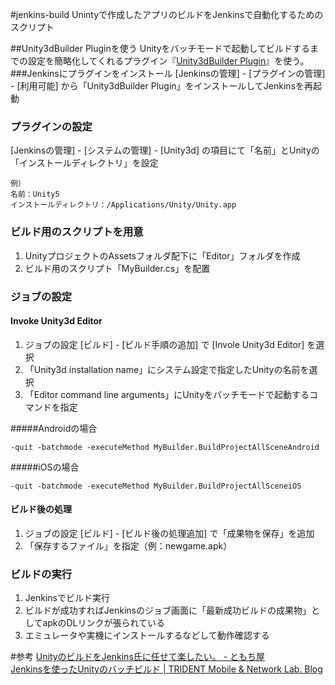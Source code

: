 #jenkins-build
Unintyで作成したアプリのビルドをJenkinsで自動化するためのスクリプト

##Unity3dBuilder Pluginを使う
Unityをバッチモードで起動してビルドするまでの設定を簡略化してくれるプラグイン『[Unity3dBuilder Plugin](https://wiki.jenkins-ci.org/display/JENKINS/Unity3dBuilder+Plugin)』を使う。
###Jenkinsにプラグインをインストール
[Jenkinsの管理] - [プラグインの管理] - [利用可能] から「Unity3dBuilder Plugin」をインストールしてJenkinsを再起動

### プラグインの設定
[Jenkinsの管理] - [システムの管理] - [Unity3d] の項目にて「名前」とUnityの「インストールディレクトリ」を設定

```
例）
名前：Unity5
インストールディレクトリ：/Applications/Unity/Unity.app
```

### ビルド用のスクリプトを用意
1. UnityプロジェクトのAssetsフォルダ配下に「Editor」フォルダを作成
2. ビルド用のスクリプト「MyBuilder.cs」を配置


### ジョブの設定

#### Invoke Unity3d Editor
1. ジョブの設定 [ビルド] - [ビルド手順の追加] で [Invole Unity3d Editor] を選択
2. 「Unity3d installation name」にシステム設定で指定したUnityの名前を選択
3.  「Editor command line arguments」にUnityをバッチモードで起動するコマンドを指定

#####Androidの場合  
```
-quit -batchmode -executeMethod MyBuilder.BuildProjectAllSceneAndroid
```
#####iOSの場合  
```
-quit -batchmode -executeMethod MyBuilder.BuildProjectAllSceneiOS
```

#### ビルド後の処理
1. ジョブの設定 [ビルド] - [ビルド後の処理追加] で「成果物を保存」を追加
2. 「保存するファイル」を指定（例：newgame.apk）

### ビルドの実行
1. Jenkinsでビルド実行
2. ビルドが成功すればJenkinsのジョブ画面に「最新成功ビルドの成果物」としてapkのDLリンクが張られている
3. エミュレータや実機にインストールするなどして動作確認する


#参考
[UnityのビルドをJenkins氏に任せて楽したい。 - ともち屋](http://tomocha.hatenablog.com/entry/2013/07/23/001305)  
[Jenkinsを使ったUnityのバッチビルド | TRIDENT Mobile &amp; Network Lab. Blog](http://www.trident-game.com/blog/2013/06/05/jenkins%E3%82%92%E4%BD%BF%E3%81%A3%E3%81%9Funity%E3%81%AE%E3%83%90%E3%83%83%E3%83%81%E3%83%93%E3%83%AB%E3%83%89/)
